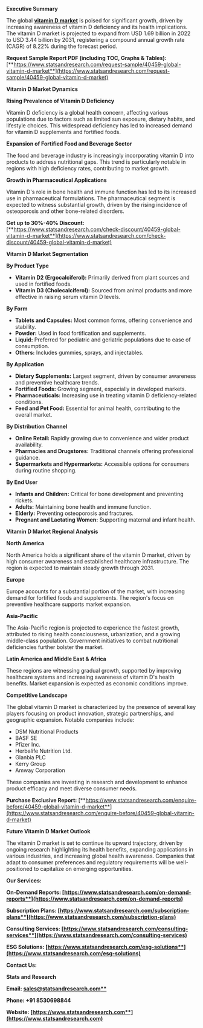 ﻿**Executive Summary**

The global [**vitamin D market**](https://www.statsandresearch.com/report/40459-global-vitamin-d-market) is poised for significant growth, driven by increasing awareness of vitamin D deficiency and its health implications. The vitamin D market is projected to expand from USD 1.69 billion in 2022 to USD 3.44 billion by 2031, registering a compound annual growth rate (CAGR) of 8.22% during the forecast period. 

**Request Sample Report PDF (including TOC, Graphs & Tables):** [**https://www.statsandresearch.com/request-sample/40459-global-vitamin-d-market**](https://www.statsandresearch.com/request-sample/40459-global-vitamin-d-market)

**Vitamin D Market Dynamics**

**Rising Prevalence of Vitamin D Deficiency**

Vitamin D deficiency is a global health concern, affecting various populations due to factors such as limited sun exposure, dietary habits, and lifestyle choices. This widespread deficiency has led to increased demand for vitamin D supplements and fortified foods.​

**Expansion of Fortified Food and Beverage Sector**

The food and beverage industry is increasingly incorporating vitamin D into products to address nutritional gaps. This trend is particularly notable in regions with high deficiency rates, contributing to market growth.​

**Growth in Pharmaceutical Applications**

Vitamin D's role in bone health and immune function has led to its increased use in pharmaceutical formulations. The pharmaceutical segment is expected to witness substantial growth, driven by the rising incidence of osteoporosis and other bone-related disorders.​

**Get up to 30%-40% Discount:** [**https://www.statsandresearch.com/check-discount/40459-global-vitamin-d-market**](https://www.statsandresearch.com/check-discount/40459-global-vitamin-d-market)

**Vitamin D Market Segmentation**

**By Product Type**

- **Vitamin D2 (Ergocalciferol):** Primarily derived from plant sources and used in fortified foods.
- **Vitamin D3 (Cholecalciferol):** Sourced from animal products and more effective in raising serum vitamin D levels.​

**By Form**

- **Tablets and Capsules:** Most common forms, offering convenience and stability.
- **Powder:** Used in food fortification and supplements.
- **Liquid:** Preferred for pediatric and geriatric populations due to ease of consumption.
- **Others:** Includes gummies, sprays, and injectables.​

**By Application**

- **Dietary Supplements:** Largest segment, driven by consumer awareness and preventive healthcare trends.
- **Fortified Foods:** Growing segment, especially in developed markets.
- **Pharmaceuticals:** Increasing use in treating vitamin D deficiency-related conditions.
- **Feed and Pet Food:** Essential for animal health, contributing to the overall market.​ 

**By Distribution Channel**

- **Online Retail:** Rapidly growing due to convenience and wider product availability.
- **Pharmacies and Drugstores:** Traditional channels offering professional guidance.
- **Supermarkets and Hypermarkets:** Accessible options for consumers during routine shopping.​

**By End User**

- **Infants and Children:** Critical for bone development and preventing rickets.
- **Adults:** Maintaining bone health and immune function.
- **Elderly:** Preventing osteoporosis and fractures.
- **Pregnant and Lactating Women:** Supporting maternal and infant health.​

**Vitamin D Market Regional Analysis**

**North America**

North America holds a significant share of the vitamin D market, driven by high consumer awareness and established healthcare infrastructure. The region is expected to maintain steady growth through 2031.​ 

**Europe**

Europe accounts for a substantial portion of the market, with increasing demand for fortified foods and supplements. The region's focus on preventive healthcare supports market expansion.​

**Asia-Pacific**

The Asia-Pacific region is projected to experience the fastest growth, attributed to rising health consciousness, urbanization, and a growing middle-class population. Government initiatives to combat nutritional deficiencies further bolster the market.​

**Latin America and Middle East & Africa**

These regions are witnessing gradual growth, supported by improving healthcare systems and increasing awareness of vitamin D's health benefits. Market expansion is expected as economic conditions improve.​

**Competitive Landscape**

The global vitamin D market is characterized by the presence of several key players focusing on product innovation, strategic partnerships, and geographic expansion. Notable companies include:​

- DSM Nutritional Products
- BASF SE
- Pfizer Inc.
- Herbalife Nutrition Ltd.
- Glanbia PLC
- Kerry Group
- Amway Corporation​

These companies are investing in research and development to enhance product efficacy and meet diverse consumer needs.​

**Purchase Exclusive Report:** [**https://www.statsandresearch.com/enquire-before/40459-global-vitamin-d-market**](https://www.statsandresearch.com/enquire-before/40459-global-vitamin-d-market)

**Future Vitamin D Market Outlook**

The vitamin D market is set to continue its upward trajectory, driven by ongoing research highlighting its health benefits, expanding applications in various industries, and increasing global health awareness. Companies that adapt to consumer preferences and regulatory requirements will be well-positioned to capitalize on emerging opportunities.

**Our Services:**

**On-Demand Reports: [https://www.statsandresearch.com/on-demand-reports**](https://www.statsandresearch.com/on-demand-reports)**

**Subscription Plans: [https://www.statsandresearch.com/subscription-plans**](https://www.statsandresearch.com/subscription-plans)**

**Consulting Services: [https://www.statsandresearch.com/consulting-services**](https://www.statsandresearch.com/consulting-services)**

**ESG Solutions: [https://www.statsandresearch.com/esg-solutions**](https://www.statsandresearch.com/esg-solutions)**

**Contact Us:**

**Stats and Research**

**Email: [sales@statsandresearch.com**](mailto:sales@statsandresearch.com)**

**Phone: +91 8530698844**

**Website: [https://www.statsandresearch.com**](https://www.statsandresearch.com)**
